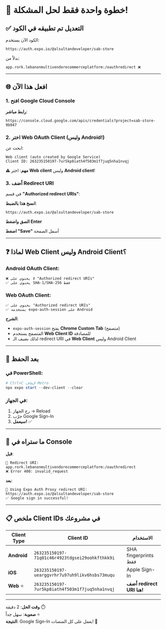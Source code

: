 # 🎯 خطوة واحدة فقط لحل المشكلة!

## ✅ التعديل تم تطبيقه في الكود

الكود الآن يستخدم:
```
https://auth.expo.io/@alsultandeveloper/sab-store
```
بدلاً من:
```
app.rork.lebanonmultivendorecommerceplatform:/oauthredirect ❌
```

---

## 🌐 افعل هذا الآن

### 1. افتح Google Cloud Console

**رابط مباشر**:
```
https://console.cloud.google.com/apis/credentials?project=sab-store-9b947
```

### 2. اختر **Web OAuth Client** (وليس Android!)

ابحث عن:
```
Web client (auto created by Google Service)
Client ID: 263235150197-7ur5kp8iath4f503m1f7juq5nha1nvqj
```

**⚠️ مهم**: اختر **Web client** وليس **Android client**!

### 3. أضف Redirect URI

في قسم **"Authorized redirect URIs"**:

**انسخ هذا بالضبط**:
```
https://auth.expo.io/@alsultandeveloper/sab-store
```

**الصق واضغط Enter**

**اضغط "Save"** أسفل الصفحة

---

## ❓ لماذا Web Client وليس Android Client؟

### Android OAuth Client:
```
❌ لا يحتوي على "Authorized redirect URIs"
✅ يحتوي على SHA-1/SHA-256 فقط
```

### Web OAuth Client:
```
✅ يحتوي على "Authorized redirect URIs"
✅ يستخدمه expo-auth-session على Android
```

**الشرح**:
- `expo-auth-session` يفتح **Chrome Custom Tab** (متصفح)
- المتصفح يستخدم **Web Client ID** للمصادقة
- لذلك نضيف الـ redirect URI في **Web Client** وليس Android Client

---

## 🔄 بعد الحفظ

### في PowerShell:
```powershell
# Ctrl+C لإيقاف Metro
npx expo start --dev-client --clear
```

### في الجهاز:
1. رج الجهاز → Reload
2. جرّب Google Sign-In
3. **سيعمل!** ✅

---

## 📸 ما ستراه في Console

**قبل**:
```
🔄 Redirect URI: app.rork.lebanonmultivendorecommerceplatform:/oauthredirect
❌ Error 400: invalid_request
```

**بعد**:
```
🔧 Using Expo Auth Proxy redirect URI: https://auth.expo.io/@alsultandeveloper/sab-store
✅ Google sign in successful!
```

---

## 📋 ملخص Client IDs في مشروعك

| Client Type | Client ID | الاستخدام |
|------------|-----------|---------|
| **Android** | `263235150197-71q01c46r4923tdgsei29oohkfthkk9i` | SHA fingerprints فقط |
| **iOS** | `263235150197-uearggvrhr7u97uh9likv6hsbs73muqu` | Apple Sign-In |
| **Web** ⭐ | `263235150197-7ur5kp8iath4f503m1f7juq5nha1nvqj` | **أضف redirect URI هنا!** |

---

**وقت الحل**: 2 دقيقة ⏱️  
**صعوبة**: سهل جداً ⭐  
**النتيجة**: Google Sign-In يعمل على كل المنصات! 🎉
